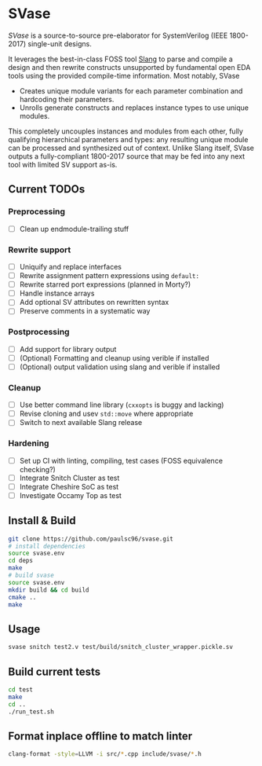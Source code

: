 # SVase

_SVase_ is a source-to-source pre-elaborator for SystemVerilog (IEEE 1800-2017) single-unit designs.

It leverages the best-in-class FOSS tool [Slang](https://github.com/MikePopoloski/slang) to parse and compile a design and then rewrite constructs unsupported by fundamental open EDA tools using the provided compile-time information. Most notably, SVase

* Creates unique module variants for each parameter combination and hardcoding their parameters.
* Unrolls generate constructs and replaces instance types to use unique modules.

This completely uncouples instances and modules from each other, fully qualifying hierarchical parameters and types: any resulting unique module can be processed and synthesized out of context. Unlike Slang itself, SVase outputs a fully-compliant 1800-2017 source that may be fed into any next tool with limited SV support as-is.

## Current TODOs

### Preprocessing

* [ ] Clean up endmodule-trailing stuff

### Rewrite support

* [ ] Uniquify and replace interfaces
* [ ] Rewrite assignment pattern expressions using `default:`
* [ ] Rewrite starred port expressions (planned in Morty?)
* [ ] Handle instance arrays
* [ ] Add optional SV attributes on rewritten syntax
* [ ] Preserve comments in a systematic way

### Postprocessing

* [ ] Add support for library output
* [ ] (Optional) Formatting and cleanup using verible if installed
* [ ] (Optional) output validation using slang and verible if installed

### Cleanup

* [ ] Use better command line library (`cxxopts` is buggy and lacking)
* [ ] Revise cloning and usev `std::move` where appropriate
* [ ] Switch to next available Slang release

### Hardening

* [ ] Set up CI with linting, compiling, test cases (FOSS equivalence checking?)
* [ ] Integrate Snitch Cluster as test
* [ ] Integrate Cheshire SoC as test
* [ ] Investigate Occamy Top as test

## Install & Build

```bash
git clone https://github.com/paulsc96/svase.git
# install dependencies
source svase.env
cd deps
make
# build svase
source svase.env
mkdir build && cd build
cmake ..
make
```

## Usage

```bash
svase snitch test2.v test/build/snitch_cluster_wrapper.pickle.sv
```

## Build current tests

```bash
cd test
make
cd ..
./run_test.sh
```

## Format inplace offline to match linter

```bash
clang-format -style=LLVM -i src/*.cpp include/svase/*.h
```